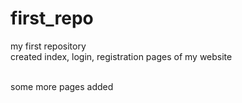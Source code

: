 # first_repo
my first repository
<br>
created index, login, registration pages of my website

<br>
some more pages added
